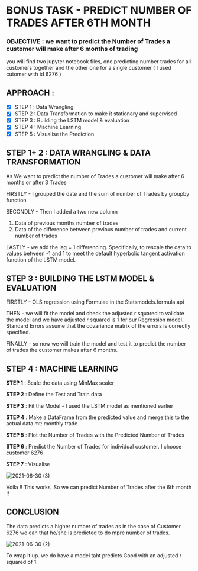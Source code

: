 
# BONUS TASK - PREDICT NUMBER OF TRADES AFTER 6TH MONTH

### OBJECTIVE : we want to predict the Number of Trades a customer will make after 6 months of trading 

you will find two jupyter notebook files, one predicting number trades for all customers together and the other one for a single customer ( I used cutomer with id 6276 )

## APPROACH : 


- [X] STEP 1 : Data Wrangling
- [X] STEP 2 : Data Transformation to make it stationary and supervised
- [X] STEP 3 : Building the LSTM model & evaluation
- [X] STEP 4 : Machine Learning
- [X] STEP 5 : Visualise the Prediction

## STEP 1+ 2 : DATA WRANGLING & DATA TRANSFORMATION

As We want to predict the number of Trades a customer will make after 6 months or after 3 Trades

FIRSTLY -  I grouped the date and the sum of number of Trades by groupby function

SECONDLY - Then I added a two new column

1. Data of previous months number of trades
2. Data of the difference between previous number of trades and current number of trades

LASTLY - we add the lag = 1 differencing. Specifically, to rescale the data to values between -1 and 1 to meet the default hyperbolic tangent activation function of the LSTM model.

## STEP 3 : BUILDING THE LSTM MODEL & EVALUATION

FIRSTLY - OLS regression using Formulae in the Statsmodels.formula.api

THEN -  we will fit the model and check the adjusted r squared to validate the model and we have adjusted r squared is 1 for our Regression model. Standard Errors assume that the covariance matrix of the errors is correctly specified.

FINALLY - so now we will train the model and test it to predict the number of trades the customer makes after 6 months.

## STEP 4 : MACHINE LEARNING

**STEP 1** : Scale the data using MinMax scaler

**STEP 2** : Define the Test and Train data

**STEP 3** : Fit the Model - I used the LSTM model as mentioned earlier

**STEP 4** : Make a DataFrame from the predicted value and merge this to the actual data mt: monthly trade

**STEP 5** : Plot the Number of Trades with the Predicted Number of Trades

**STEP 6** : Predict the Number of Trades for individual customer. I choose customer 6276

**STEP 7** : Visualise

![2021-06-30 (3)](https://user-images.githubusercontent.com/81169091/124027548-4dc57a80-d9f3-11eb-8165-92e88de9b9cf.png)

Voila !! This works, So we can predict Number of Trades after the 6th month !! 

## CONCLUSION 

The data predicts a higher number of trades as in the case of Customer 6276 we can that he/she is predicted to do mpre number of trades.

![2021-06-30 (2)](https://user-images.githubusercontent.com/81169091/124027759-836a6380-d9f3-11eb-90d5-ddd4a592edd9.png)



To wrap it up. we do have a model taht predicts Good with an adjusted r squared of 1. 

